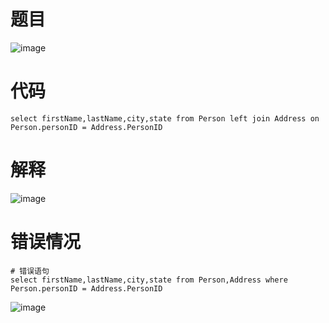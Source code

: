 # 题目
![image](https://github.com/17230592226/LeetCode/assets/57279736/96b53389-d098-4b8e-ab5f-197637b28af1)

# 代码
```
select firstName,lastName,city,state from Person left join Address on Person.personID = Address.PersonID
```
# 解释
![image](https://github.com/17230592226/LeetCode/assets/57279736/e81fa593-fc06-4765-aa3d-da4008649707)

# 错误情况
```
# 错误语句
select firstName,lastName,city,state from Person,Address where Person.personID = Address.PersonID
```
![image](https://github.com/17230592226/LeetCode/assets/57279736/0843d1f3-2c5e-485f-9307-2cf0c0b01e5c)
